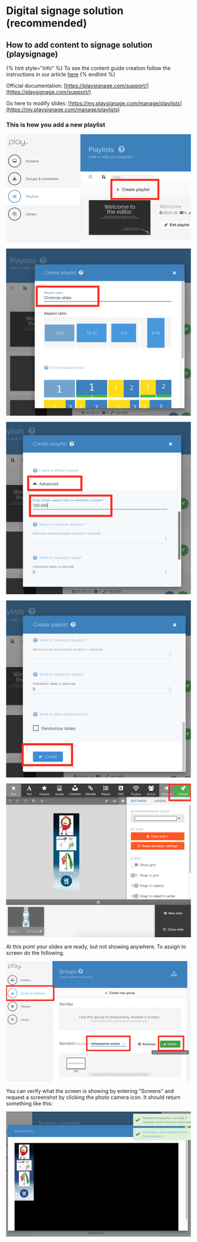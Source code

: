 # Digital signage solution \(recommended\)

## How to add content to signage solution \(playsignage\)

{% hint style="info" %}
To see the content guide creation follow the instructions in our article [here](content-raster.md)
{% endhint %}

Official documentation: [https://playsignage.com/support/](https://playsignage.com/support/)

Go here to modify slides: [https://my.playsignage.com/manage/playlists](https://my.playsignage.com/manage/playlists)

### This is how you add a new playlist

![](../../.gitbook/assets/screenshot-2019-11-20-17.13.34.png)

![Create a unique and describing name](../../.gitbook/assets/bilde%20%285%29.png)

![Expand &quot;Advanced&quot; and set screen aspect ratio to 160:480](../../.gitbook/assets/bilde%20%282%29.png)

![Click create](../../.gitbook/assets/bilde%20%284%29.png)

![Create your content and publish](../../.gitbook/assets/bilde.png)

At this point your slides are ready, but not showing anywhere. To assign to screen do the following.

![Enter &quot;Groups &amp; schedules&quot;, select your playlist and publish to activate your slides.](../../.gitbook/assets/bilde%20%283%29.png)

You can verify what the screen is showing by entering "Screens" and request a screenshot by clicking the photo camera icon. It should return something like this:

![](../../.gitbook/assets/bilde%20%281%29.png)

